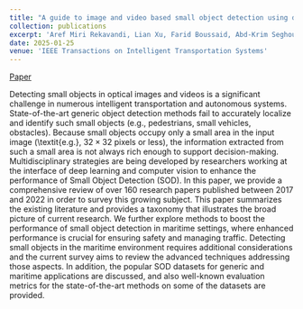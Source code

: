```yaml
---
title: "A guide to image and video based small object detection using deep learning: Case study of maritime surveillance"
collection: publications
excerpt: 'Aref Miri Rekavandi, Lian Xu, Farid Boussaid, Abd-Krim Seghouane, Stephen Hoefs and Mohammed Bennamoun'
date: 2025-01-25
venue: 'IEEE Transactions on Intelligent Transportation Systems'
---
```

[Paper](https://arxiv.org/abs/2207.12926) 

Detecting small objects in optical images and videos is a significant challenge in numerous intelligent transportation and autonomous systems. State-of-the-art generic object detection methods fail to accurately localize and identify such small objects (e.g., pedestrians, small vehicles, obstacles). Because small objects occupy only a small area in the input image (\textit{e.g.}, $32 \times 32$ pixels or less), the information extracted from such a small area is not always rich enough to support decision-making. Multidisciplinary strategies are being developed by researchers working at the interface of deep learning and computer vision to enhance the performance of Small Object Detection (SOD). In this paper, we provide a comprehensive review of over 160 research papers published between 2017 and 2022 in order to survey this growing subject. This paper summarizes the existing literature and provides a taxonomy that illustrates the broad picture of current research. We further explore methods to boost the performance of small object detection in maritime settings, where enhanced performance is crucial for ensuring safety and managing traffic.  Detecting small objects in the maritime environment requires additional considerations and the current survey aims to review the advanced techniques addressing those aspects. In addition, the popular SOD datasets for generic and maritime applications are discussed, and also well-known evaluation metrics for the state-of-the-art methods on some of the datasets are provided.


